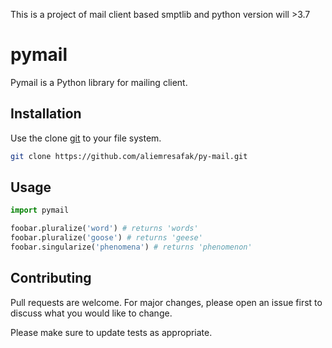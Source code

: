 This is a project of mail client based smptlib and python version will >3.7


# pymail

Pymail is a Python library for mailing client.

## Installation

Use the clone [git](https://github.com/aliemresafak/py-mail.git) to your file system.

```bash
git clone https://github.com/aliemresafak/py-mail.git
```

## Usage

```python
import pymail

foobar.pluralize('word') # returns 'words'
foobar.pluralize('goose') # returns 'geese'
foobar.singularize('phenomena') # returns 'phenomenon'
```

## Contributing
Pull requests are welcome. For major changes, please open an issue first to discuss what you would like to change.

Please make sure to update tests as appropriate.